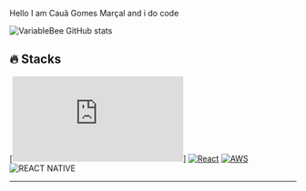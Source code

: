 Hello
I am Cauã Gomes Marçal and i do code

![VariableBee GitHub stats](https://github-readme-stats.vercel.app/api?username=cauanzinhooo&show_icons=true&theme=gotham)


## 🔥 Stacks
[![Next.js](https://img.shields.io/badge/Next.js-^12.0.0-blue?logo=next.js)]
[![React](https://img.shields.io/badge/React-^17.0.0-blue?logo=react)](https://reactjs.org/)
[![AWS](https://img.shields.io/badge/AWS-^2.0.0-orange?logo=amazon-aws)](https://aws.amazon.com/)
![REACT NATIVE](https://img.shields.io/badge/React-20232A?style=for-the-badge&logo=react&logoColor=61DAFB)

---


<!-- Proudly created with GPRM ( https://gprm.itsvg.in ) -->
